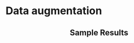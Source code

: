 # Data augmentation
<h2 align="center">Sample Results</h2>
<p align="center">
  <video src="https://raw.githubusercontent.com/yishen1123/skeleton-data-augmentation/main/sample_output/origin.mp4" width="100" width='100autoplay muted loop style="display:inline-block; margin-right:10px;"></video>
  <video src="sample_output/200.mp4" width="100" autoplay muted loop style="display:inline-block; margin-right:10px;"></video>
  <video src="sample_output/400.mp4" width="100" autoplay muted loop style="display:inline-block;"></video>
</p>
